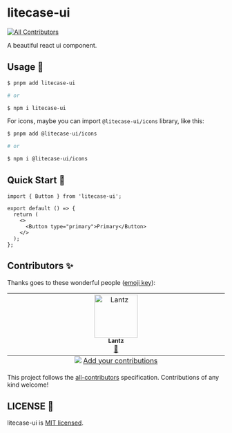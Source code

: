 # litecase-ui

<!-- ALL-CONTRIBUTORS-BADGE:START - Do not remove or modify this section -->

[![All Contributors](https://img.shields.io/badge/all_contributors-1-orange.svg?style=flat-square)](#contributors-)

<!-- ALL-CONTRIBUTORS-BADGE:END -->

A beautiful react ui component.

## Usage 🚀

```sh
$ pnpm add litecase-ui

# or

$ npm i litecase-ui

```

For icons, maybe you can import `@litecase-ui/icons` library, like this:

```sh
$ pnpm add @litecase-ui/icons

# or

$ npm i @litecase-ui/icons

```

## Quick Start 🚧

```tsx
import { Button } from 'litecase-ui';

export default () => {
  return (
    <>
      <Button type="primary">Primary</Button>
    </>
  );
};
```

## Contributors ✨

Thanks goes to these wonderful people ([emoji key](https://allcontributors.org/docs/en/emoji-key)):

<!-- ALL-CONTRIBUTORS-LIST:START - Do not remove or modify this section -->
<!-- prettier-ignore-start -->
<!-- markdownlint-disable -->
<table>
  <tbody>
    <tr>
      <td align="center" valign="top" width="14.28%"><a href="http://www.litecase.cn/"><img src="https://avatars.githubusercontent.com/u/38197468?v=4?s=100" width="100px;" alt="Lantz"/><br /><sub><b>Lantz</b></sub></a><br /><a href="#projectManagement-LantzShaw" title="Project Management">📆</a></td>
    </tr>
  </tbody>
  <tfoot>
    <tr>
      <td align="center" size="13px" colspan="7">
        <img src="https://raw.githubusercontent.com/all-contributors/all-contributors-cli/1b8533af435da9854653492b1327a23a4dbd0a10/assets/logo-small.svg">
          <a href="https://all-contributors.js.org/docs/en/bot/usage">Add your contributions</a>
        </img>
      </td>
    </tr>
  </tfoot>
</table>

<!-- markdownlint-restore -->
<!-- prettier-ignore-end -->

<!-- ALL-CONTRIBUTORS-LIST:END -->

This project follows the [all-contributors](https://github.com/all-contributors/all-contributors) specification. Contributions of any kind welcome!

## LICENSE 📝

litecase-ui is [MIT licensed](./LICENSE).
